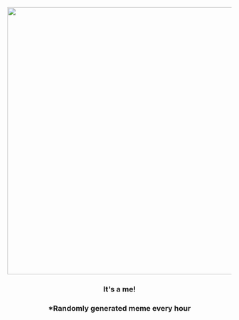 <p align="center">
        <img src="https://i.redd.it/7bz0fpfx9eh91.gif" width="600" height="600">
        </p>
        <h3 align="center">It's a me!</h3>
        <h3 align="center">*Randomly generated meme every hour</h3>
    